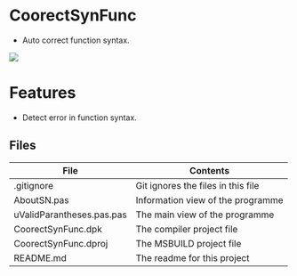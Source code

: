 # CoorectSynFunc
- Auto correct function syntax.    

![](CoorectSynFunc.png) 


# Features  

- Detect error in function syntax.



## Files

| File | Contents | 
| --- | --- |
| .gitignore | Git ignores the files in this file |
| AboutSN.pas | Information view of the programme |
| uValidParantheses.pas.pas | The main view of the programme |
| CoorectSynFunc.dpk | The compiler project file |
| CoorectSynFunc.dproj | The MSBUILD project file |
| README.md | The readme for this project |
